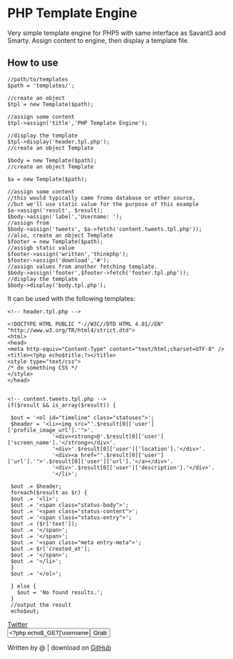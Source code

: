 PHP Template Engine
===================

Very simple template engine for PHP5 with same interface as Savant3 and Smarty. Assign content to engine, then display a template file.

How to use
----------

    //path/to/templates
    $path = 'templates/';

    //create an object
    $tpl = new Template($path);  

    //assign some content
    $tpl->assign('title','PHP Template Engine');

    //display the template
    $tpl->display('header.tpl.php');
    //create an object Template

    $body = new Template($path);
    //create an object Template

    $a = new Template($path);

    //assign some content
    //this would typically came froma database or other source,
    //but we'll use static value for the purpose of this example
    $a->assign('result', $result);
    $body->assign('label','Username: ');
    //assign from 
    $body->assign('tweets', $a->fetch('content.tweets.tpl.php'));
    //also, create an object Template
    $footer = new Template($path);
    //assigb static value
    $footer->assign('written','thinkphp');
    $footer->assign('download','#');
    //assign values from another fetching template.
    $body->assign('footer',$footer->fetch('footer.tpl.php'));
    //display the template
    $body->display('body.tpl.php');


It can be used with the following templates:


    <!-- header.tpl.php -->

    <!DOCTYPE HTML PUBLIC "-//W3C//DTD HTML 4.01//EN" "http://www.w3.org/TR/html4/strict.dtd">
    <html>
    <head>
    <meta http-equiv="Content-Type" content="text/html;charset=UTF-8" />
    <title><?php echo$title;?></title>
    <style type="text/css">
    /* do something CSS */
    </style>
    </head>


    <!-- content.tweets.tpl.php -->
    if($result && is_array($result)) {

     $out = '<ol id="timeline" class="statuses">';
     $header = '<li><img src="'.$result[0]['user']['profile_image_url'].'">'.
                  '<div><strong>@'.$result[0]['user']['screen_name'].'</strong></div>'.
                  '<div>'.$result[0]['user']['location'].'</div>'.
                  '<div><a href="'.$result[0]['user']['url'].'">'.$result[0]['user']['url'].'</a></div>'.
                  '<div>'.$result[0]['user']['description'].'</div>'.
                  '</li>';

     $out .= $header;
     foreach($result as $r) {
     $out .= '<li>';
     $out .= '<span class="status-body">';
     $out .= '<span class="status-content">';
     $out .= '<span class="status-entry">';
     $out .= ($r['text']);  
     $out .= '</span>';
     $out .= '</span>';
     $out .= '<span class="meta entry-meta">';
     $out .= $r['created_at'];
     $out .= '</span>';
     $out .= '</li>';
     }
     $out .= '</ol>';
   
     } else {
       $out = 'No found results.';
     }
     //output the result
     echo$out;
   

   <!-- body.tpl.php -->

   <body>
   <div id="logo"><a href="#">Twitter</a></div>
   <form id="f" name="f">
      <label for="username"><?php echo$label;?></label><input type="text" id="username" name="username" value="<?php echo$_GET['username'];?>"/><input type="submit" value="Grab">
   </form>  
   <div id="content_tweets"><?php echo$tweets; ?></div>
   <?php echo$footer;?>
   </body>
   </html>

   <!-- footer.tpl.php -->
   <div id="ft"><p>Written by @<a href="http://twitter.com/thinkphp"><?php echo$written;?></a> | download on <a href="<?php echo$download;?>">GitHub</a></p></div>